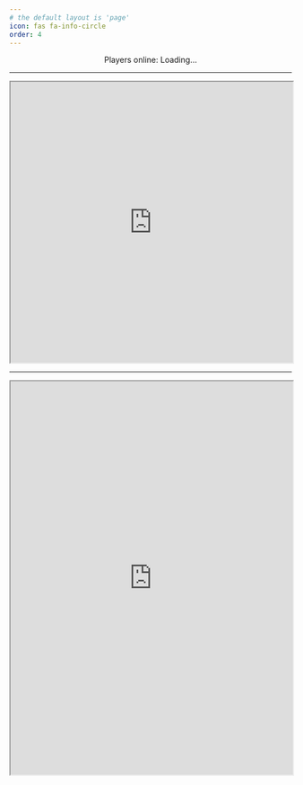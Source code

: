 ```yaml
---
# the default layout is 'page'
icon: fas fa-info-circle
order: 4
---
```


<div style="text-align:center;">
    Players online: <span id="player-count">Loading...</span>
</div>

---

<iframe style="width:100%; height:500px;" src="https://uptime.cocobut.net/status/mod-server"></iframe>

---

<iframe style="width:100%; height:700px;" src="https://map.cocobut.net/"></iframe>

<!--- > Add Markdown syntax content to file `_tabs/about.md`{: .filepath } and it will show up on this page.
{: .prompt-tip } --->

<script>
fetch('https://api.mcsrvstat.us/2/mods.cocobut.net')
    .then(response => response.json())
    .then(data => {
        if (data.online) {
            document.getElementById('player-count').textContent = data.players.online;
        } else {
            document.getElementById('player-count').textContent = 'Server Offline';
        }
    })
    .catch(error => {
        console.error('Error fetching player count:', error);
        document.getElementById('player-count').textContent = 'Error';
    });
</script>